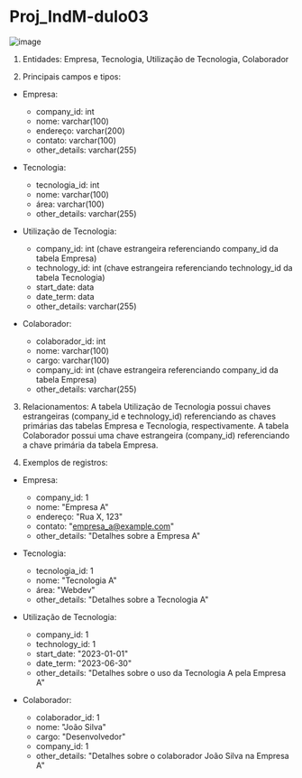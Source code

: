 # Proj_IndM-dulo03
![image](https://github.com/G0lg4rthur/Proj_IndM-dulo03/assets/101434220/e425d276-ab38-4499-ad8e-c205d143ee66)


1. Entidades:
Empresa, Tecnologia, Utilização de Tecnologia, Colaborador

2. Principais campos e tipos:
- Empresa:
  - company_id: int
  - nome: varchar(100)
  - endereço: varchar(200)
  - contato: varchar(100)
  - other_details: varchar(255)

- Tecnologia:
  - tecnologia_id: int
  - nome: varchar(100)
  - área: varchar(100)
  - other_details: varchar(255)

- Utilização de Tecnologia:
  - company_id: int (chave estrangeira referenciando company_id da tabela Empresa)
  - technology_id: int (chave estrangeira referenciando technology_id da tabela Tecnologia)
  - start_date: data
  - date_term: data
  - other_details: varchar(255)

- Colaborador:
  - colaborador_id: int
  - nome: varchar(100)
  - cargo: varchar(100)
  - company_id: int (chave estrangeira referenciando company_id da tabela Empresa)
  - other_details: varchar(255)

3. Relacionamentos:
A tabela Utilização de Tecnologia possui chaves estrangeiras (company_id e technology_id) referenciando as chaves primárias das tabelas Empresa e Tecnologia, respectivamente. A tabela Colaborador possui uma chave estrangeira (company_id) referenciando a chave primária da tabela Empresa.

4. Exemplos de registros:
- Empresa:
  - company_id: 1
  - nome: "Empresa A"
  - endereço: "Rua X, 123"
  - contato: "empresa_a@example.com"
  - other_details: "Detalhes sobre a Empresa A"

- Tecnologia:
  - tecnologia_id: 1
  - nome: "Tecnologia A"
  - área: "Webdev"
  - other_details: "Detalhes sobre a Tecnologia A"

- Utilização de Tecnologia:
  - company_id: 1
  - technology_id: 1
  - start_date: "2023-01-01"
  - date_term: "2023-06-30"
  - other_details: "Detalhes sobre o uso da Tecnologia A pela Empresa A"

- Colaborador:
  - colaborador_id: 1
  - nome: "João Silva"
  - cargo: "Desenvolvedor"
  - company_id: 1
  - other_details: "Detalhes sobre o colaborador João Silva na Empresa A"
